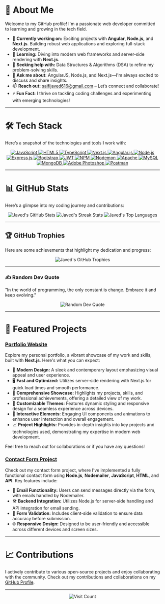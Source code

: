 # 🌟 About Me
Welcome to my GitHub profile! I'm a passionate web developer committed to learning and growing in the tech field.

- 🔭 **Currently working on:** Exciting projects with **Angular**, **Node.js**, and **Next.js**. Building robust web applications and exploring full-stack development.
- 🌱 **Learning:** Diving into modern web frameworks and server-side rendering with **Next.js**.
- 🤝 **Seeking help with:** Data Structures & Algorithms (DSA) to refine my problem-solving skills.
- 💬 **Ask me about:** AngularJS, Node.js, and Next.js—I'm always excited to discuss and share insights.
- 📫 **Reach out:** [saifijaved616@gmail.com](mailto:saifijaved616@gmail.com) – Let’s connect and collaborate!
- ⚡ **Fun Fact:** I thrive on tackling coding challenges and experimenting with emerging technologies!

---

# 🛠️ Tech Stack
Here’s a snapshot of the technologies and tools I work with:

<p align="center">
  <a href="https://developer.mozilla.org/en-US/docs/Web/JavaScript" target="_blank">
    <img src="https://img.shields.io/badge/javascript-%23323330.svg?style=for-the-badge&logo=javascript&logoColor=%23F7DF1E" alt="JavaScript" />
  </a>
  <a href="https://developer.mozilla.org/en-US/docs/Web/HTML" target="_blank">
    <img src="https://img.shields.io/badge/html5-%23E34F26.svg?style=for-the-badge&logo=html5&logoColor=white" alt="HTML5" />
  </a>
  <a href="https://www.typescriptlang.org/" target="_blank">
    <img src="https://img.shields.io/badge/typescript-%23007ACC.svg?style=for-the-badge&logo=typescript&logoColor=white" alt="TypeScript" />
  </a>
  <a href="https://nextjs.org/" target="_blank">
    <img src="https://img.shields.io/badge/Next.js-%23000000.svg?style=for-the-badge&logo=nextdotjs&logoColor=white" alt="Next.js" />
  </a>
  <a href="https://angularjs.org/" target="_blank">
    <img src="https://img.shields.io/badge/angular.js-%23E23237.svg?style=for-the-badge&logo=angularjs&logoColor=white" alt="Angular.js" />
  </a>
  <a href="https://nodejs.org/" target="_blank">
    <img src="https://img.shields.io/badge/node.js-6DA55F?style=for-the-badge&logo=node.js&logoColor=white" alt="Node.js" />
  </a>
  <a href="https://expressjs.com/" target="_blank">
    <img src="https://img.shields.io/badge/express.js-%23404d59.svg?style=for-the-badge&logo=express&logoColor=%2361DAFB" alt="Express.js" />
  </a>
  <a href="https://getbootstrap.com/" target="_blank">
    <img src="https://img.shields.io/badge/bootstrap-%238511FA.svg?style=for-the-badge&logo=bootstrap&logoColor=white" alt="Bootstrap" />
  </a>
  <a href="https://jwt.io/" target="_blank">
    <img src="https://img.shields.io/badge/JWT-black?style=for-the-badge&logo=JSON%20web%20tokens" alt="JWT" />
  </a>
  <a href="https://www.npmjs.com/" target="_blank">
    <img src="https://img.shields.io/badge/NPM-%23CB3837.svg?style=for-the-badge&logo=npm&logoColor=white" alt="NPM" />
  </a>
  <a href="https://nodemon.io/" target="_blank">
    <img src="https://img.shields.io/badge/NODEMON-%23323330.svg?style=for-the-badge&logo=nodemon&logoColor=%BBDEAD" alt="Nodemon" />
  </a>
  <a href="https://httpd.apache.org/" target="_blank">
    <img src="https://img.shields.io/badge/apache-%23D42029.svg?style=for-the-badge&logo=apache&logoColor=white" alt="Apache" />
  </a>
  <a href="https://www.mysql.com/" target="_blank">
    <img src="https://img.shields.io/badge/mysql-4479A1.svg?style=for-the-badge&logo=mysql&logoColor=white" alt="MySQL" />
  </a>
  <a href="https://www.mongodb.com/" target="_blank">
    <img src="https://img.shields.io/badge/MongoDB-%234ea94b.svg?style=for-the-badge&logo=mongodb&logoColor=white" alt="MongoDB" />
  </a>
  <a href="https://www.adobe.com/products/photoshop.html" target="_blank">
    <img src="https://img.shields.io/badge/adobe%20photoshop-%2331A8FF.svg?style=for-the-badge&logo=adobe%20photoshop&logoColor=white" alt="Adobe Photoshop" />
  </a>
  <a href="https://www.postman.com/" target="_blank">
    <img src="https://img.shields.io/badge/Postman-FF6C37?style=for-the-badge&logo=postman&logoColor=white" alt="Postman" />
  </a>
</p>

---

# 📊 GitHub Stats
Here’s a glimpse into my coding journey and contributions:

<p align="center">
  <img src="https://github-readme-stats.vercel.app/api?username=javed-tlp&theme=gruvbox&hide_border=true&include_all_commits=true&count_private=true" alt="Javed's GitHub Stats" />
  <img src="https://github-readme-streak-stats.herokuapp.com/?user=javed-tlp&theme=gruvbox&hide_border=true" alt="Javed's Streak Stats" />
  <img src="https://github-readme-stats.vercel.app/api/top-langs/?username=javed-tlp&theme=gruvbox&hide_border=true&include_all_commits=true&count_private=true&layout=compact" alt="Javed's Top Languages" />
</p>

---

## 🏆 GitHub Trophies
Here are some achievements that highlight my dedication and progress:

<p align="center">
  <img src="https://github-profile-trophy.vercel.app/?username=javed-tlp&theme=gruvbox&no-frame=true&no-bg=true&margin-w=4" alt="Javed's GitHub Trophies" />
</p>

---

### ✍️ Random Dev Quote
"In the world of programming, the only constant is change. Embrace it and keep evolving."

<p align="center">
  <img src="https://quotes-github-readme.vercel.app/api?type=horizontal&theme=gruvbox" alt="Random Dev Quote" />
</p>

---

# 🌟 Featured Projects

### [Portfolio Website](https://saifijavedportfolio.netlify.app/)
Explore my personal portfolio, a vibrant showcase of my work and skills, built with **Next.js**. Here's what you can expect:

- 🚀 **Modern Design:** A sleek and contemporary layout emphasizing visual appeal and user experience.
- 🖥️ **Fast and Optimized:** Utilizes server-side rendering with Next.js for quick load times and smooth performance.
- 💼 **Comprehensive Showcase:** Highlights my projects, skills, and professional achievements, offering a detailed view of my work.
- 🎨 **Customizable Themes:** Features dynamic styling and responsive design for a seamless experience across devices.
- 📝 **Interactive Elements:** Engaging UI components and animations to enhance user interaction and overall engagement.
- 📈 **Project Highlights:** Provides in-depth insights into key projects and technologies used, demonstrating my expertise in modern web development.

Feel free to reach out for collaborations or if you have any questions!

### [Contact Form Project](https://backend-repo-gamma.vercel.app/)
Check out my contact form project, where I've implemented a fully functional contact form using **Node.js**, **Nodemailer**, **JavaScript**, **HTML**, and **API**. Key features include:

- 📧 **Email Functionality:** Users can send messages directly via the form, with emails handled by Nodemailer.
- 🛠️ **Backend Integration:** Utilizes Node.js for server-side handling and API integration for email sending.
- 📄 **Form Validation:** Includes client-side validation to ensure data accuracy before submission.
- 🌐 **Responsive Design:** Designed to be user-friendly and accessible across different devices and screen sizes.

---

# 📈 Contributions
I actively contribute to various open-source projects and enjoy collaborating with the community. Check out my contributions and collaborations on my [GitHub Profile](https://github.com/javed-tlp).

---

<p align="center">
  <img src="https://visitcount.itsvg.in/api?id=javed-tlp&label=Profile%20Views&color=4&icon=2&pretty=false" alt="Visit Count" />
</p>
